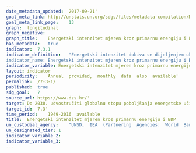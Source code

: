 ```yaml
---	
date_metadata_updated:	2017-09-21'
goal_meta_link:	http://unstats.un.org/sdgs/files/metadata-compilation/Metadata-Goal-7.pdf'
goal_meta_link_page:	13
graph:	longitudinal
graph_negative:	
graph_title:	Energetski intenzitet mjeren kroz primarnu energiju i BDP (%)
has_metadata:	true
indicator:	7.3.1
indicator_definition:	"Energetski intenzitet dobiva se dijeljenjem ukupne opskrbe primarnom energijom s bruto domaćim proizvodom. Ukupna opskrba primarnom energijom sastoji se od proizvodnje plus neto uvoza minus međunarodni brodski i zrakoplovni bunkeri plus promjene zaliha. Za potrebe međunarodne usporedbe, BDP se mjeri u konstantnim iznosima po paritetu kupovne moći. Pokazatelj je izražen u lančano povezanom obujmu (indeks 2010.=100). Mjerna jedinica: kilogram ekvivalentne nafte (kgen/1 000 eur) Izvor: Eurostat
indicator_name:	Energetski intenzitet mjeren kroz primarnu energiju i BDP"
indicator_variable:	Energetski intenzitet mjeren kroz primarnu energiju i BDP (kgen/1 000 eur)
layout:	indicator
periodicity:	Annual  provided,  monthly  data  also  available'
permalink:	/7-3-1/
published:	true
sdg_goal:	7
source_url:	https://www.dzs.hr/'
target:	Do 2030. udvostručiti globalnu stopu poboljšanja energetske učinkovitosti
target_id:	7.3'
time_period:	1949-2016  available
title:	Energetski intenzitet mjeren kroz primarnu energiju i BDP
un_custodial_agency:	"UNSD,  IEA  (Partnering  Agencies:  World  Bank,  UN  Energy)"
un_designated_tier:	1
indicator_variable_2:	
indicator_variable_3:	
---	
```

